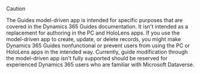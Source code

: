 > [!CAUTION]
> The Guides model-driven app is intended for specific purposes that are covered in the Dynamics 365 Guides documentation. It isn't intended as a replacement for authoring in the PC and HoloLens apps. If you use the model-driven app to create, update, or delete records, you might make Dynamics 365 Guides nonfunctional or prevent users from using the PC or HoloLens apps in the intended way. Currently, guide modification through the model-driven app isn't fully supported should be reserved for experienced Dynamics 365 users who are familiar with Microsoft Dataverse.